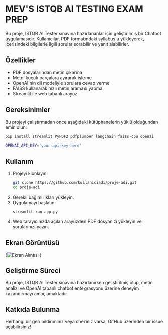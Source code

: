 # MEV'S ISTQB AI TESTING EXAM PREP

Bu proje, ISTQB AI Tester sınavına hazırlananlar için geliştirilmiş bir Chatbot uygulamasıdır. Kullanıcılar, PDF formatındaki syllabus'u yükleyerek, içerisindeki bilgilerle ilgili sorular sorabilir ve yanıt alabilirler.

## Özellikler
- PDF dosyalarından metin çıkarma
- Metni küçük parçalara ayırarak işleme
- OpenAI'nin dil modeliyle sorulara cevap verme
- FAISS kullanarak hızlı metin araması yapma
- Streamlit ile web tabanlı arayüz

## Gereksinimler
Bu projeyi çalıştırmadan önce aşağıdaki kütüphanelerin yüklü olduğundan emin olun:

```bash
pip install streamlit PyPDF2 pdfplumber langchain faiss-cpu openai
```

```bash
OPENAI_API_KEY='your-api-key-here'
```

## Kullanım
1. Projeyi klonlayın:
   ```bash
   git clone https://github.com/kullaniciadi/proje-adi.git
   cd proje-adi
   ```
2. Gerekli bağımlılıkları yükleyin.
3. Uygulamayı başlatın:
   ```bash
   streamlit run app.py
   ```
4. Web tarayıcınızda açılan arayüzden PDF dosyanızı yükleyin ve sorularınızı yazın.

## Ekran Görüntüsü
(![Ekran Alıntısı](https://github.com/user-attachments/assets/05b11957-f7ea-45c1-b469-cecdce3c8d72)
)

## Geliştirme Süreci
Bu proje, ISTQB AI Tester sınavına hazırlanırken geliştirilmiş olup, metin analizi ve OpenAI tabanlı chatbot entegrasyonu üzerine deneyim kazandırmayı amaçlamaktadır.

## Katkıda Bulunma
Herhangi bir geri bildiriminiz veya öneriniz varsa, GitHub üzerinden bir issue açabilirsiniz!

